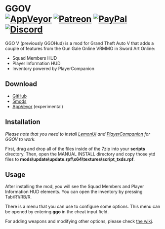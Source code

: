 # GGOV<br>[![AppVeyor][appveyor-img]][appveyor-url] [![Patreon][patreon-img]][patreon-url] [![PayPal][paypal-img]][paypal-url] [![Discord][discord-img]][discord-url]

GGO V (previously GGOHud) is a mod for Grand Theft Auto V that adds a couple of features from the Gun Gale Online VRMMO in Sword Art Online:

* Squad Members HUD
* Player Information HUD
* Inventory powered by PlayerCompanion

## Download

* [GitHub](https://github.com/justalemon/GGOV/releases)
* [5mods](https://www.gta5-mods.com/scripts/ggo)
* [AppVeyor](https://ci.appveyor.com/project/justalemon/ggov) (experimental)

## Installation

*Please note that you need to install [LemonUI](https://www.gta5-mods.com/tools/lemonui) and [PlayerCompanion](https://www.gta5-mods.com/scripts/playercompanion) for GGOV to work.*

First, drag and drop all of the files inside of the 7zip into your **scripts** directory. Then, open the MANUAL INSTALL directory and copy those ytd files to **mods\update\update.rpf\x64\textures\script_txds.rpf**.

## Usage

After installing the mod, you will see the Squad Members and Player Information HUD elements. You can open the inventory by pressing Tab/R1/RB/R.

There is a menu that you can use to configure some options. This menu can be opened by entering **ggo** in the cheat input field.

For adding weapons and modifying other options, please check [the wiki](https://github.com/justalemon/GGOV/wiki).

[appveyor-img]: https://img.shields.io/appveyor/build/justalemon/ggov?label=appveyor
[appveyor-url]: https://ci.appveyor.com/project/justalemon/ggov
[patreon-img]: https://img.shields.io/badge/support-patreon-FF424D.svg
[patreon-url]: https://www.patreon.com/lemonchan
[paypal-img]: https://img.shields.io/badge/support-paypal-0079C1.svg
[paypal-url]: https://paypal.me/justalemon
[discord-img]: https://img.shields.io/badge/discord-join-7289DA.svg
[discord-url]: https://discord.gg/Cf6sspj
